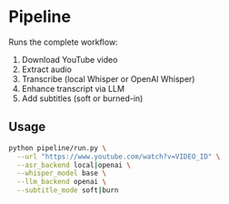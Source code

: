# Pipeline

Runs the complete workflow:

1. Download YouTube video
2. Extract audio
3. Transcribe (local Whisper or OpenAI Whisper)
4. Enhance transcript via LLM
5. Add subtitles (soft or burned-in)

## Usage

```bash
python pipeline/run.py \
  --url "https://www.youtube.com/watch?v=VIDEO_ID" \
  --asr_backend local|openai \
  --whisper_model base \
  --llm_backend openai \
  --subtitle_mode soft|burn
```
